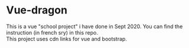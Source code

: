 # Vue-dragon

This is a vue "school project" i have done in Sept 2020. You can find the instruction (in french sry) in this repo.  
This project uses cdn links for vue and bootstrap.
